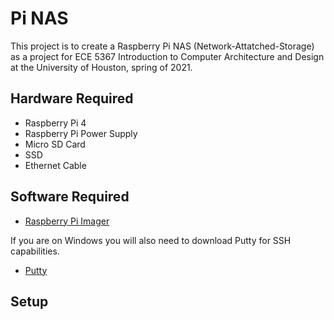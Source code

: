 # Pi NAS
This project is to create a Raspberry Pi NAS (Network-Attatched-Storage) as a project for ECE 5367 Introduction to Computer Architecture and Design at the University of Houston, spring of 2021.

## Hardware Required 
- Raspberry Pi 4
- Raspberry Pi Power Supply
- Micro SD Card
- SSD
- Ethernet Cable

## Software Required
- [Raspberry Pi Imager](https://www.raspberrypi.org/software/)

If you are on Windows you will also need to download Putty for SSH capabilities.
- [Putty](https://www.putty.org/)

## Setup
